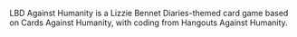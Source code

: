 LBD Against Humanity is a Lizzie Bennet Diaries-themed card game based on Cards Against Humanity, with coding from Hangouts Against Humanity.